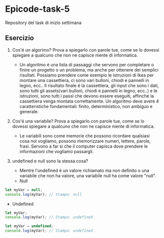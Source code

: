 # Epicode-task-5
Repository del task di inizio settimana

## Esercizio

1. Cos'é un algorimo? Prova a spiegarlo con parole tue, come se lo dovessi spiegare a qualcuno che non ne capisce niente di informatica.
   - Un algoritmo é una lista di passaggi che servono per completare o finire un progetto o un problema, ma anche per ottenere dei semplici risultati.
Possiamo prendere come esempio le istruzioni di Ikea per montare una cassettiera, ci sono vari bulloni, chiodi e pannelli in legno, ecc.. Il risultato finale é la cassettiera, gli input che sono i dati, sono tutti gli assets(vari bulloni, chiodi e pannelli in legno, ecc..) e le istruzioni, sono tutti i passi che devono essere eseguiti, affinché la cassettiera venga montata correttamente. Un algoritmo deve avere 4 caratteristiche fondamentali: finito, deterministico, non ambiguo e generale.

2. Cos'é una variabile? Prova a spiegarlo con parole tue, come se lo dovessi spiegare a qualcuno che non ne capisce niente di informatica.
   - Le variabili sono come memorie che possono ricordare qualsiasi cosa noi vogliamo, possono memorizzare numeri, lettere, parole, frasi. Servono a far si che il computer capisca dove prendere le informazioni che vogliamo passargli.

3. undefined e null sono la stessa cosa?
   - Mentre l'undefined é un valore richiamato ma non definito o una variabile che non ha valore, una variabile null ha come valore "null".
   - Null
     
```javascript
let myVar = null;
console.log(myVar); // Stampa: null
```

   - Undefined

```javascript
let myVar;
console.log(myVar); // Stampa: undefined
```

```javascript
let myVar = undefined;
console.log(myVar); // Stampa: undefined
```
